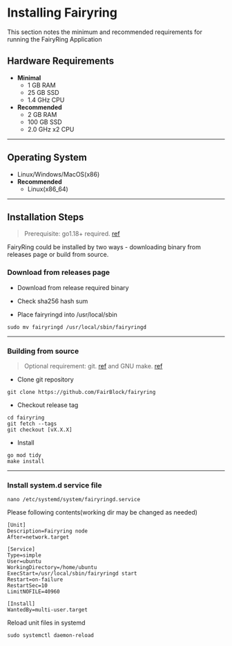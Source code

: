 # Installing Fairyring

This section notes the minimum and recommended requirements for running the FairyRing Application

## Hardware Requirements

- **Minimal**
  - 1 GB RAM
  - 25 GB SSD
  - 1.4 GHz CPU
- **Recommended**
  - 2 GB RAM
  - 100 GB SSD
  - 2.0 GHz x2 CPU

---

## Operating System

- Linux/Windows/MacOS(x86)
- **Recommended**
  - Linux(x86_64)

---

## Installation Steps

>
>Prerequisite: go1.18+ required. [ref](https://golang.org/doc/install)

FairyRing could be installed by two ways - downloading binary from releases page or build from source.

### Download from releases page

- Download from release required binary

- Check sha256 hash sum

- Place fairyringd into /usr/local/sbin

```shell
sudo mv fairyringd /usr/local/sbin/fairyringd
```

---

### Building from source

>
>Optional requirement: git. [ref](https://github.com/git/git) and GNU make. [ref](https://www.gnu.org/software/make/manual/html_node/index.html)

- Clone git repository

```shell
git clone https://github.com/FairBlock/fairyring
```

- Checkout release tag

```shell
cd fairyring
git fetch --tags
git checkout [vX.X.X]
```

- Install

```shell
go mod tidy
make install
```

---

### Install system.d service file

```shell
nano /etc/systemd/system/fairyringd.service
```

Please following contents(working dir may be changed as needed)

```systemd
[Unit]
Description=Fairyring node
After=network.target

[Service]
Type=simple
User=ubuntu
WorkingDirectory=/home/ubuntu
ExecStart=/usr/local/sbin/fairyringd start
Restart=on-failure
RestartSec=10
LimitNOFILE=40960

[Install]
WantedBy=multi-user.target
```

Reload unit files in systemd

```shell
sudo systemctl daemon-reload
```

